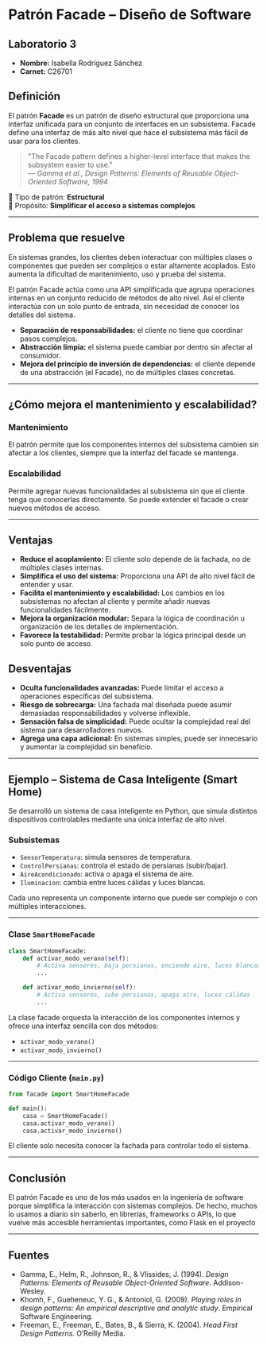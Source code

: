 # Patrón Facade – Diseño de Software
## Laboratorio 3
* **Nombre:** Isabella Rodríguez Sánchez
* **Carnet:** C26701


## Definición

El patrón **Facade** es un patrón de diseño estructural que proporciona una interfaz unificada para un conjunto de interfaces en un subsistema. Facade define una interfaz de más alto nivel que hace el subsistema más fácil de usar para los clientes.

> "The Facade pattern defines a higher-level interface that makes the subsystem easier to use."  
> — *Gamma et al., Design Patterns: Elements of Reusable Object-Oriented Software, 1994*

🔹 Tipo de patrón: **Estructural**  
🔹 Propósito: **Simplificar el acceso a sistemas complejos**

---

## Problema que resuelve

En sistemas grandes, los clientes deben interactuar con múltiples clases o componentes que pueden ser complejos o estar altamente acoplados. Esto aumenta la dificultad de mantenimiento, uso y prueba del sistema.

El patrón Facade actúa como una API simplificada que agrupa operaciones internas en un conjunto reducido de métodos de alto nivel. Así el cliente interactúa con un solo punto de entrada, sin necesidad de conocer los detalles del sistema.

- **Separación de responsabilidades:** el cliente no tiene que coordinar pasos complejos.
- **Abstracción limpia:** el sistema puede cambiar por dentro sin afectar al consumidor.
- **Mejora del principio de inversión de dependencias:** el cliente depende de una abstracción (el Facade), no de múltiples clases concretas.

---

##  ¿Cómo mejora el mantenimiento y escalabilidad?

### Mantenimiento
El patrón permite que los componentes internos del subsistema cambien sin afectar a los clientes, siempre que la interfaz del facade se mantenga.

### Escalabilidad
Permite agregar nuevas funcionalidades al subsistema sin que el cliente tenga que conocerlas directamente. Se puede extender el facade o crear nuevos métodos de acceso.


---

## Ventajas

- **Reduce el acoplamiento:**
El cliente solo depende de la fachada, no de múltiples clases internas.
- **Simplifica el uso del sistema:**
Proporciona una API de alto nivel fácil de entender y usar.
- **Facilita el mantenimiento y escalabilidad:**
Los cambios en los subsistemas no afectan al cliente y permite añadir nuevas funcionalidades fácilmente.
- **Mejora la organización modular:**
Separa la lógica de coordinación u organización de los detalles de implementación.
- **Favorece la testabilidad:**
Permite probar la lógica principal desde un solo punto de acceso.

## Desventajas

- **Oculta funcionalidades avanzadas:**
Puede limitar el acceso a operaciones específicas del subsistema.
- **Riesgo de sobrecarga:**
Una fachada mal diseñada puede asumir demasiadas responsabilidades y volverse inflexible.
- **Sensación falsa de simplicidad:**
Puede ocultar la complejidad real del sistema para desarrolladores nuevos.
- **Agrega una capa adicional:**
En sistemas simples, puede ser innecesario y aumentar la complejidad sin beneficio.
---

##  Ejemplo – Sistema de Casa Inteligente (Smart Home)

Se desarrolló un sistema de casa inteligente en Python, que simula distintos dispositivos controlables mediante una única interfaz de alto nivel.


###  Subsistemas

- `SensorTemperatura`: simula sensores de temperatura.
- `ControlPersianas`: controla el estado de persianas (subir/bajar).
- `AireAcondicionado`: activa o apaga el sistema de aire.
- `Iluminacion`: cambia entre luces cálidas y luces blancas.

Cada uno representa un componente interno que puede ser complejo o con múltiples interacciones.

---

###  Clase `SmartHomeFacade`

```python
class SmartHomeFacade:
    def activar_modo_verano(self):
        # Activa sensores, baja persianas, enciende aire, luces blancas
        ...

    def activar_modo_invierno(self):
        # Activa sensores, sube persianas, apaga aire, luces cálidas
        ...
```

La clase facade orquesta la interacción de los componentes internos y ofrece una interfaz sencilla con dos métodos:
- `activar_modo_verano()`
- `activar_modo_invierno()`
---

###  Código Cliente (`main.py`)

```python
from facade import SmartHomeFacade

def main():
    casa = SmartHomeFacade()
    casa.activar_modo_verano()
    casa.activar_modo_invierno()
```

El cliente solo necesita conocer la fachada para controlar todo el sistema.

---

##  Conclusión

El patrón Facade es uno de los más usados en la ingeniería de software porque simplifica la interacción con sistemas complejos. De hecho, muchos lo usamos a diario sin saberlo, en librerías, frameworks o APIs, lo que vuelve más accesible herramientas importantes, como Flask en el proyecto

---

##  Fuentes

- Gamma, E., Helm, R., Johnson, R., & Vlissides, J. (1994). *Design Patterns: Elements of Reusable Object-Oriented Software*. Addison-Wesley.
- Khomh, F., Gueheneuc, Y. G., & Antoniol, G. (2009). *Playing roles in design patterns: An empirical descriptive and analytic study*. Empirical Software Engineering.
- Freeman, E., Freeman, E., Bates, B., & Sierra, K. (2004). *Head First Design Patterns*. O’Reilly Media.